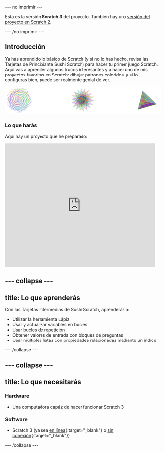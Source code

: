 --- no imprimir ---

Esta es la versión **Scratch 3** del proyecto. También hay una [versión del proyecto en Scratch 2](https://projects.raspberrypi.org/es-LA/projects/cd-intermediate-scratch-sushi-scratch2).

--- /no imprimir ---

## Introducción

Ya has aprendido lo básico de Scratch (y si no lo has hecho, revisa las Tarjetas de Principiante Sushi Scratch) para hacer tu primer juego Scratch. Aquí vas a aprender algunos trucos interesantes y a hacer uno de mis proyectos favoritos en Scratch: dibujar patrones coloridos, y si lo configuras bien, puede ser realmente genial de ver.

![](images/pen1.png)

### Lo que harás

Aquí hay un proyecto que he preparado:

<div class="scratch-preview">
  <iframe allowtransparency="true" width="485" height="402" src="https://scratch.mit.edu/projects/embed/205355399/?autostart=false" frameborder="0"></iframe>
</div>

--- collapse ---
---
title: Lo que aprenderás
---

Con las Tarjetas Intermedias de Sushi Scratch, aprenderás a:

+ Utilizar la herramienta Lápiz
+ Usar y actualizar variables en bucles
+ Usar bucles de repetición
+ Obtener valores de entrada con bloques de preguntas
+ Usar múltiples listas con propiedades relacionadas mediante un índice

--- /collapse ---

--- collapse ---
---
title: Lo que necesitarás
---

### Hardware

+ Una computadora capáz de hacer funcionar Scratch 3

### Software

+ Scratch 3 (ya sea [en línea](https://scratch.mit.edu/projects/editor/){:target="_blank"} o [sin conexión](https://scratch.mit.edu/download/){:target="_blank"})

--- /collapse ---